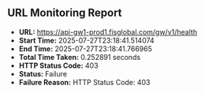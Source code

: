## URL Monitoring Report

- **URL:** https://api-gw1-prod1.fisglobal.com/gw/v1/health
- **Start Time:** 2025-07-27T23:18:41.514074
- **End Time:** 2025-07-27T23:18:41.766965
- **Total Time Taken:** 0.252891 seconds
- **HTTP Status Code:** 403
- **Status:** Failure
- **Failure Reason:** HTTP Status Code: 403
